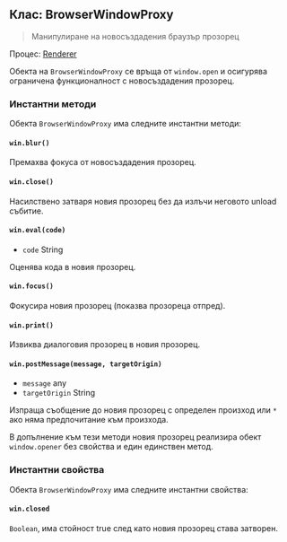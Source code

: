 ## Клас: BrowserWindowProxy

> Манипулиране на новосъздадения браузър прозорец

Процес: [Renderer](../glossary.md#renderer-process)

Обекта на `BrowserWindowProxy` се връща от `window.open` и осигурява ограничена функционалност с новосъздадения прозорец.

### Инстантни методи

Обекта `BrowserWindowProxy` има следните инстантни методи:

#### `win.blur()`

Премахва фокуса от новосъздадения прозорец.

#### `win.close()`

Насилствено затваря новия прозорец без да излъчи неговото unload събитие.

#### `win.eval(code)`

* `code` String

Оценява кода в новия прозорец.

#### `win.focus()`

Фокусира новия прозорец (показва прозореца отпред).

#### `win.print()`

Извиква диалоговия прозорец в новия прозорец.

#### `win.postMessage(message, targetOrigin)`

* `message` any
* `targetOrigin` String

Изпраща съобщение до новия прозорец с определен произход или `*` ако няма предпочитание към произхода.

В допълнение към тези методи новия прозорец реализира обект `window.opener` без свойства и един единствен метод.

### Инстантни свойства

Обекта `BrowserWindowProxy` има следните инстантни свойства:

#### `win.closed`

`Boolean`, има стойност true след като новия прозорец става затворен.
